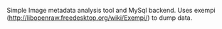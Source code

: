 Simple Image metadata analysis tool and MySql backend.
Uses exempi (http://libopenraw.freedesktop.org/wiki/Exempi/)
to dump data.
